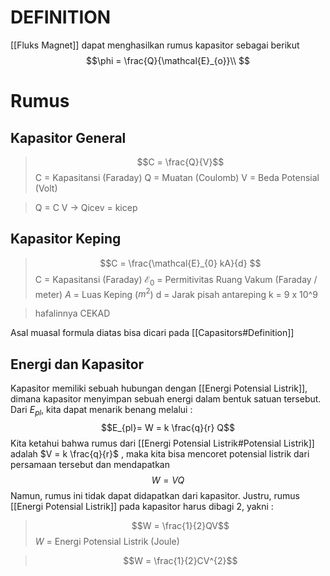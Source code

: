 # DEFINITION
[[Fluks Magnet]] dapat menghasilkan rumus kapasitor sebagai berikut 
$$\phi = \frac{Q}{\mathcal{E}_{o}}\\ $$



# Rumus
## Kapasitor General
>$$C = \frac{Q}{V}$$
C = Kapasitansi (Faraday)
Q = Muatan (Coulomb)
V = Beda Potensial (Volt)

> Q = C V -> Qicev = kicep

## Kapasitor Keping
>$$C = \frac{\mathcal{E}_{0} kA}{d} $$
C = Kapasitansi (Faraday)
$\mathcal{E}_{0}$ = Permitivitas Ruang Vakum (Faraday / meter)
$A$ = Luas Keping ($m^{2}$)
d = Jarak pisah antareping
k = 9 x 10^9 

> hafalinnya CEKAD

Asal muasal formula diatas bisa dicari pada [[Capasitors#Definition]]

## Energi dan Kapasitor
Kapasitor memiliki sebuah hubungan dengan [[Energi Potensial Listrik]], dimana kapasitor menyimpan sebuah energi dalam bentuk satuan tersebut. Dari $E_{pl}$, kita dapat menarik benang melalui :
$$E_{pl}= W = k \frac{q}{r} Q$$
Kita ketahui bahwa rumus dari [[Energi Potensial Listrik#Potensial Listrik]] adalah $V = k \frac{q}{r}$ , maka kita bisa mencoret potensial listrik dari persamaan tersebut dan mendapatkan
$$W = VQ$$
Namun, rumus ini tidak dapat didapatkan dari kapasitor. Justru, rumus [[Energi Potensial Listrik]] pada kapasitor harus dibagi 2, yakni :

> $$W = \frac{1}{2}QV$$
> $W$ = Energi Potensial Listrik (Joule) 

> $$W = \frac{1}{2}CV^{2}$$